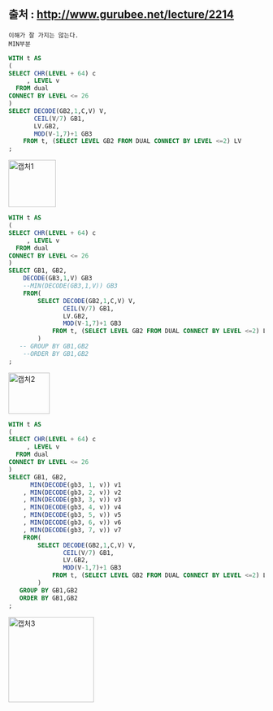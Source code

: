 출처 : http://www.gurubee.net/lecture/2214
----
```
이해가 잘 가지는 않는다.
MIN부분
```

```SQL
WITH t AS
(
SELECT CHR(LEVEL + 64) c
     , LEVEL v
  FROM dual
CONNECT BY LEVEL <= 26
)
SELECT DECODE(GB2,1,C,V) V, 
       CEIL(V/7) GB1,
       LV.GB2,
       MOD(V-1,7)+1 GB3
    FROM t, (SELECT LEVEL GB2 FROM DUAL CONNECT BY LEVEL <=2) LV
;
```
<img width="93" alt="캡처1" src="https://user-images.githubusercontent.com/34879309/85366819-0ea05600-b563-11ea-8fea-2724b641a448.PNG">

```SQL
WITH t AS
(
SELECT CHR(LEVEL + 64) c
     , LEVEL v
  FROM dual
CONNECT BY LEVEL <= 26
)
SELECT GB1, GB2,
    DECODE(GB3,1,V) GB3
    --MIN(DECODE(GB3,1,V)) GB3
    FROM(
        SELECT DECODE(GB2,1,C,V) V, 
               CEIL(V/7) GB1,
               LV.GB2,
               MOD(V-1,7)+1 GB3
            FROM t, (SELECT LEVEL GB2 FROM DUAL CONNECT BY LEVEL <=2) LV
        )
   -- GROUP BY GB1,GB2
    --ORDER BY GB1,GB2
;
```
<img width="81" alt="캡처2" src="https://user-images.githubusercontent.com/34879309/85366824-0fd18300-b563-11ea-9ef9-2ed2a0455d4f.PNG">

```SQL
WITH t AS
(
SELECT CHR(LEVEL + 64) c
     , LEVEL v
  FROM dual
CONNECT BY LEVEL <= 26
)
SELECT GB1, GB2,
      MIN(DECODE(gb3, 1, v)) v1
    , MIN(DECODE(gb3, 2, v)) v2
    , MIN(DECODE(gb3, 3, v)) v3
    , MIN(DECODE(gb3, 4, v)) v4
    , MIN(DECODE(gb3, 5, v)) v5
    , MIN(DECODE(gb3, 6, v)) v6
    , MIN(DECODE(gb3, 7, v)) v7
    FROM(
        SELECT DECODE(GB2,1,C,V) V, 
               CEIL(V/7) GB1,
               LV.GB2,
               MOD(V-1,7)+1 GB3
            FROM t, (SELECT LEVEL GB2 FROM DUAL CONNECT BY LEVEL <=2) LV
        )
   GROUP BY GB1,GB2
   ORDER BY GB1,GB2
;
```
<img width="168" alt="캡처3" src="https://user-images.githubusercontent.com/34879309/85366828-106a1980-b563-11ea-9586-16904aba291b.PNG">
